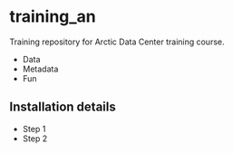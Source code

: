 # training_an

Training repository for Arctic Data Center training course.

- Data
- Metadata
- Fun 

## Installation details


- Step 1
- Step 2